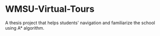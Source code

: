 # WMSU-Virtual-Tours
 A thesis project that helps students' navigation and familiarize the school using A* algorithm.

